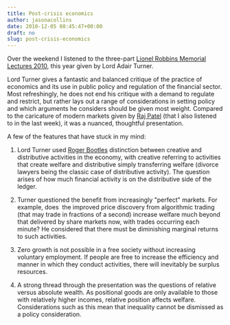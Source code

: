 ```yaml
---
title: Post-crisis economics
author: jasonacollins
date: 2010-12-05 08:45:47+00:00
draft: no
slug: post-crisis-economics
---
```


Over the weekend I listened to the three-part [Lionel Robbins Memorial Lectures 2010](http://cep.lse.ac.uk/_new/events/event.asp?id=109), this year given by Lord Adair Turner.

Lord Turner gives a fantastic and balanced critique of the practice of economics and its use in public policy and regulation of the financial sector. Most refreshingly, he does not end his critique with a demand to regulate and restrict, but rather lays out a range of considerations in setting policy and which arguments he considers should be given most weight. Compared to the caricature of modern markets given by [Raj Patel](http://www2.lse.ac.uk/publicEvents/events/2009/20090824t1437z001.aspx) (that I also listened to in the last week), it was a nuanced, thoughtful presentation.

A few of the features that have stuck in my mind:

1) Lord Turner used [Roger Bootles](http://www.capitaleconomics.com/rogerbootle/index.php) distinction between creative and distributive activities in the economy, with creative referring to activities that create welfare and distributive simply transferring welfare (divorce lawyers being the classic case of distributive activity). The question arises of how much financial activity is on the distributive side of the ledger.

2) Turner questioned the benefit from increasingly "perfect" markets. For example, does  the improved price discovery from algorithmic trading (that may trade in fractions of a second) increase welfare much beyond that delivered by share markets now, with trades occurring each minute? He considered that there must be diminishing marginal returns to such activities.

3) Zero growth is not possible in a free society without increasing voluntary employment. If people are free to increase the efficiency and manner in which they conduct activities, there will inevitably be surplus resources.

4) A strong thread through the presentation was the questions of relative versus absolute wealth. As positional goods are only available to those with relatively higher incomes, relative position affects welfare. Considerations such as this mean that inequality cannot be dismissed as a policy consideration.
